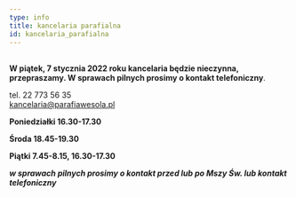 ```yaml
---
type: info
title: kancelaria parafialna
id: kancelaria_parafialna
---
```

\
**W piątek, 7 stycznia 2022 roku kancelaria będzie nieczynna, przepraszamy. W sprawach pilnych prosimy o kontakt telefoniczny**. 

tel. 22 773 56 35\
kancelaria@parafiawesola.pl

**Poniedziałki 16.30-17.30**

**Środa 18.45-19.30**

**Piątki 7.45-8.15, 16.30-17.30**

***w sprawach pilnych prosimy o kontakt przed lub po Mszy Św. lub kontakt telefoniczny***